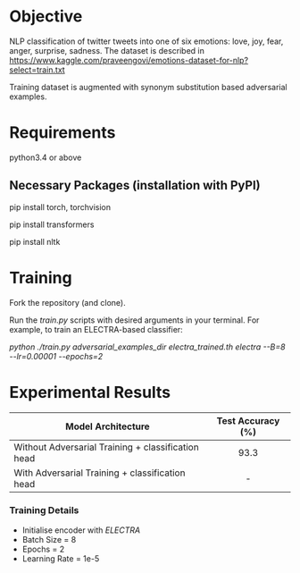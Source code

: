 # Objective

NLP classification of twitter tweets into one of six emotions: love, joy, fear, anger, surprise, sadness.
The dataset is described in https://www.kaggle.com/praveengovi/emotions-dataset-for-nlp?select=train.txt

Training dataset is augmented with synonym substitution based adversarial examples.


# Requirements

python3.4 or above

## Necessary Packages (installation with PyPI)

pip install torch, torchvision

pip install transformers

pip install nltk


# Training

Fork the repository (and clone).

Run the _train.py_ scripts with desired arguments in your terminal. For example, to train an ELECTRA-based classifier:

_python ./train.py adversarial_examples_dir electra_trained.th electra --B=8 --lr=0.00001 --epochs=2_

# Experimental Results

| Model Architecture | Test Accuracy (%) |
| ----------------- | :-----------------: |
Without Adversarial Training + classification head | 93.3 |
With Adversarial Training + classification head | - |


### Training Details

- Initialise encoder with _ELECTRA_
- Batch Size = 8
- Epochs = 2
- Learning Rate = 1e-5
